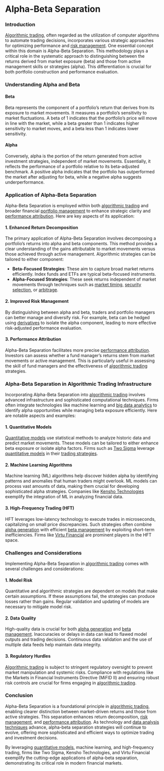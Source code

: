 # Alpha-Beta Separation

### Introduction

[Algorithmic trading](../a/algorithmic_trading.md), often regarded as the utilization of computer algorithms to automate trading decisions, incorporates various strategic approaches for optimizing performance and [risk management](../r/risk_management.md). One essential concept within this domain is Alpha-Beta Separation. This methodology plays a critical role in the systematic approach to distinguishing between the returns derived from market exposure (beta) and those from active management skills or strategies (alpha). This differentiation is crucial for both portfolio construction and performance evaluation.

### Understanding Alpha and Beta

#### Beta

Beta represents the component of a portfolio’s return that derives from its exposure to market movements. It measures a portfolio’s sensitivity to market fluctuations. A beta of 1 indicates that the portfolio’s price will move in line with the market, while a beta greater than 1 indicates higher sensitivity to market moves, and a beta less than 1 indicates lower sensitivity. 

#### Alpha

Conversely, alpha is the portion of the return generated from active investment strategies, independent of market movements. Essentially, it reflects the performance of a portfolio relative to its beta-adjusted benchmark. A positive alpha indicates that the portfolio has outperformed the market after adjusting for beta, while a negative alpha suggests underperformance.

### Application of Alpha-Beta Separation

Alpha-Beta Separation is employed within both [algorithmic trading](../a/algorithmic_trading.md) and broader financial [portfolio management](../p/portfolio_management.md) to enhance strategic clarity and [performance attribution](../p/performance_attribution.md). Here are key aspects of its application:

#### 1. Enhanced Return Decomposition

The primary application of Alpha-Beta Separation involves decomposing a portfolio’s returns into alpha and beta components. This method provides a clear understanding of the gains attributable to market movements versus those achieved through active management. Algorithmic strategies can be tailored to either component:

- **Beta-Focused Strategies**: These aim to capture broad market returns efficiently. Index funds and ETFs are typical beta-focused instruments.
- **Alpha-Focused Strategies**: These seek returns independent of market movements through techniques such as [market timing](../m/market_timing.md), [security selection](../s/security_selection.md), or [arbitrage](../a/arbitrage.md).

#### 2. Improved Risk Management

By distinguishing between alpha and beta, traders and portfolio managers can better manage and diversify risk. For example, beta can be hedged using [derivatives](../d/derivatives.md) to isolate the alpha component, leading to more effective risk-adjusted performance evaluation.

#### 3. Performance Attribution

Alpha-Beta Separation facilitates more precise [performance attribution](../p/performance_attribution.md). Investors can assess whether a fund manager’s returns stem from market movements or active management. This is particularly useful in assessing the skill of fund managers and the effectiveness of [algorithmic trading](../a/algorithmic_trading.md) strategies.

### Alpha-Beta Separation in Algorithmic Trading Infrastructure

Incorporating Alpha-Beta Separation into [algorithmic trading](../a/algorithmic_trading.md) involves advanced infrastructure and sophisticated computational techniques. Firms often integrate technologies like machine learning and [big data analytics](../b/big_data_analytics_in_trading.md) to identify alpha opportunities while managing beta exposure efficiently. Here are notable aspects and examples:

#### 1. Quantitative Models

[Quantitative models](../q/quantitative_models.md) use statistical methods to analyze historic data and predict market movements. These models can be tailored to either enhance beta exposure or isolate alpha factors. Firms such as [Two Sigma](https://www.twosigma.com/) leverage [quantitative models](../q/quantitative_models.md) in their [trading strategies](../t/trading_strategies.md).

#### 2. Machine Learning Algorithms

Machine learning (ML) algorithms help discover hidden alpha by identifying patterns and anomalies that human traders might overlook. ML models can process vast amounts of data, making them crucial for developing sophisticated alpha strategies. Companies like [Kensho Technologies](https://www.kensho.com/) exemplify the integration of ML in analyzing financial data.

#### 3. High-Frequency Trading (HFT)

HFT leverages low-latency technology to execute trades in microseconds, capitalizing on small price discrepancies. Such strategies often combine [alpha generation](../a/alpha_generation.md) with efficient [beta management](../b/beta_management.md) by exploiting short-term inefficiencies. Firms like [Virtu Financial](https://www.virtu.com/) are prominent players in the HFT space.

### Challenges and Considerations

Implementing Alpha-Beta Separation in [algorithmic trading](../a/algorithmic_trading.md) comes with several challenges and considerations:

#### 1. Model Risk

Quantitative and algorithmic strategies are dependent on models that make certain assumptions. If these assumptions fail, the strategies can produce losses rather than gains. Regular validation and updating of models are necessary to mitigate model risk.

#### 2. Data Quality

High-quality data is crucial for both [alpha generation](../a/alpha_generation.md) and [beta management](../b/beta_management.md). Inaccuracies or delays in data can lead to flawed model outputs and trading decisions. Continuous data validation and the use of multiple data feeds help maintain data integrity.

#### 3. Regulatory Hurdles

[Algorithmic trading](../a/algorithmic_trading.md) is subject to stringent regulatory oversight to prevent market manipulation and systemic risks. Compliance with regulations like the Markets in Financial Instruments Directive (MiFID II) and ensuring robust risk controls are crucial for firms engaging in [algorithmic trading](../a/algorithmic_trading.md).

### Conclusion

Alpha-Beta Separation is a foundational principle in [algorithmic trading](../a/algorithmic_trading.md), enabling clearer distinction between market-driven returns and those from active strategies. This separation enhances return decomposition, [risk management](../r/risk_management.md), and [performance attribution](../p/performance_attribution.md). As technology and [data analysis techniques](../d/data_analysis_techniques.md) advance, alpha-beta separation strategies will continue to evolve, offering more sophisticated and efficient ways to optimize trading and investment decisions.

By leveraging [quantitative models](../q/quantitative_models.md), machine learning, and high-frequency trading, firms like Two Sigma, Kensho Technologies, and Virtu Financial exemplify the cutting-edge applications of alpha-beta separation, demonstrating its critical role in modern financial markets.